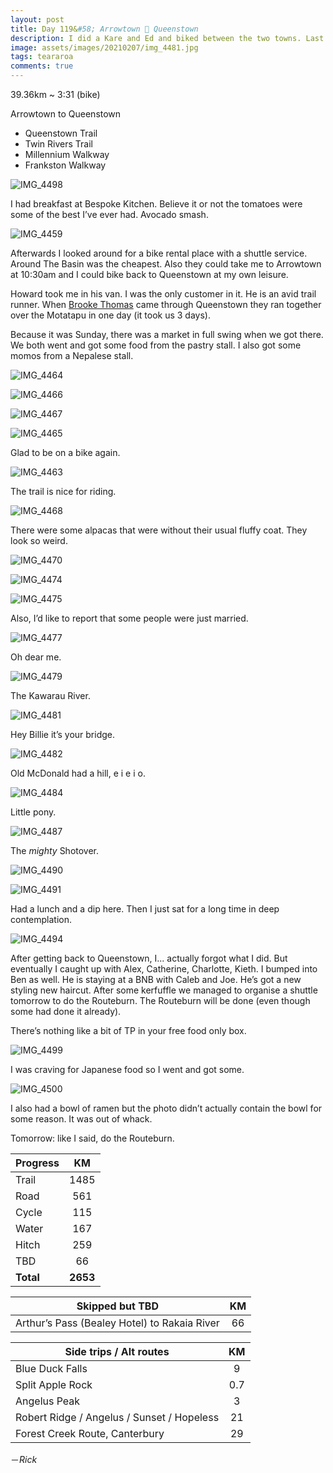 ```yaml
---
layout: post
title: Day 119&#58; Arrowtown 🚴 Queenstown 
description: I did a Kare and Ed and biked between the two towns. Last day (hopefully) in Queenstown. Rain closing in. 
image: assets/images/20210207/img_4481.jpg
tags: teararoa
comments: true
---
```


39.36km ~ 3:31 (bike)

Arrowtown to Queenstown 

- Queenstown Trail
- Twin Rivers Trail
- Millennium Walkway
- Frankston Walkway

![IMG_4498](/assets/images/20210207/img_4498.jpg)

I had breakfast at Bespoke Kitchen. Believe it or not the tomatoes were some of the best I’ve ever had. Avocado smash. 

![IMG_4459](/assets/images/20210207/img_4459.jpg)

Afterwards I looked around for a bike rental place with a shuttle service. Around The Basin was the cheapest. Also they could take me to Arrowtown at 10:30am and I could bike back to Queenstown at my own leisure. 

Howard took me in his van. I was the only customer in it. He is an avid trail runner. When [Brooke Thomas](https://fastestknowntime.com/fkt/brooke-thomas-te-araroa-nz-2021-01-22) came through Queenstown they ran together over the Motatapu in one day (it took us 3 days). 

Because it was Sunday, there was a market in full swing when we got there. We both went and got some food from the pastry stall. I also got some momos from a Nepalese stall. 

![IMG_4464](/assets/images/20210207/img_4464.jpg)

![IMG_4466](/assets/images/20210207/img_4466.jpg)

![IMG_4467](/assets/images/20210207/img_4467.jpg)

![IMG_4465](/assets/images/20210207/img_4465.jpg)

Glad to be on a bike again. 

![IMG_4463](/assets/images/20210207/img_4463.jpg)

The trail is nice for riding. 

![IMG_4468](/assets/images/20210207/img_4468.jpg)

There were some alpacas that were without their usual fluffy coat. They look so weird.

![IMG_4470](/assets/images/20210207/img_4470.jpg)

![IMG_4474](/assets/images/20210207/img_4474.jpg)

![IMG_4475](/assets/images/20210207/img_4475.jpg)

Also, I’d like to report that some people were just married. 

![IMG_4477](/assets/images/20210207/img_4477.jpg)

Oh dear me. 

![IMG_4479](/assets/images/20210207/img_4479.jpg)

The Kawarau River.

![IMG_4481](/assets/images/20210207/img_4481.jpg)

Hey Billie it’s your bridge. 

![IMG_4482](/assets/images/20210207/img_4482.jpg)

Old McDonald had a hill, e i e i o. 

![IMG_4484](/assets/images/20210207/img_4484.jpg)

Little pony. 

![IMG_4487](/assets/images/20210207/img_4487.jpg)

The _mighty_ Shotover. 

![IMG_4490](/assets/images/20210207/img_4490.jpg)

![IMG_4491](/assets/images/20210207/img_4491.jpg)

Had a lunch and a dip here. Then I just sat for a long time in deep contemplation. 

![IMG_4494](/assets/images/20210207/img_4494.jpg)

After getting back to Queenstown, I... actually forgot what I did. But eventually I caught up with Alex, Catherine, Charlotte, Kieth. I bumped into Ben as well. He is staying at a BNB with Caleb and Joe. He’s got a new styling new haircut. After some kerfuffle we managed to organise a shuttle tomorrow to do the Routeburn. The Routeburn will be done (even though some had done it already). 

There’s nothing like a bit of TP in your free food only box. 

![IMG_4499](/assets/images/20210207/img_4499.jpg)

I was craving for Japanese food so I went and got some. 

![IMG_4500](/assets/images/20210207/img_4500.jpg)

I also had a bowl of ramen but the photo didn’t actually contain the bowl for some reason. It was out of whack. 


Tomorrow: like I said, do the Routeburn. 


| Progress | KM |
| ---- |:----:|
| Trail | 1485 |
| Road | 561 |
| Cycle | 115 |
| Water | 167 |
| Hitch | 259 |
| TBD | 66 |
| **Total** | **2653** |

| Skipped but TBD | KM |
| ---- |:----:|
| Arthur’s Pass (Bealey Hotel) to Rakaia River | 66 |

| Side trips / Alt routes | KM |
| ---- |:----:|
| Blue Duck Falls | 9 |
| Split Apple Rock | 0.7 |
| Angelus Peak | 3 |
| Robert Ridge / Angelus / Sunset / Hopeless | 21 |
| Forest Creek Route, Canterbury | 29 |


－_Rick_